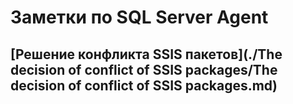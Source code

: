 # Заметки по SQL Server Agent  
## [Решение конфликта SSIS пакетов](./The decision of conflict of SSIS packages/The decision of conflict of SSIS packages.md)  

 
